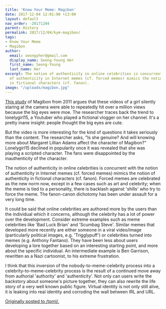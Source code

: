 ```yaml
---
title: 'Know Your Meme: Magibon'
date: 2017-12-04 12:01:00 +13:00
layout: default
nav_order: -20171204
parent: History
permalink: 2017/12/04/kym-magibon/
tags:
- Know Your Meme
- Magibon
author:
  email: seongyher@gmail.com
  display_name: Seong-Young Her
  first_name: Seong-Young
  last_name: Her
excerpt: The notion of authenticity in online celebrities is concurrent with the notion
  of authenticity in Internet memes (cf. forced memes) mimics the notion of authenticity
  in fictional characters (cf. fanon).
image: "/uploads/magibon.jpg"
---
```


[This study](https://www.youtube.com/watch?v=E7ye0O3wlws) of Magibon from 2011 argues that these videos of a girl silently staring at the camera were able to repeatedly hit over a million views because the big eyes were moe. The researcher traces back the trend to lonelygirl15, a Youtuber who played a fictional vlogger on her channel. It's a pretty inane insight: people thought the big eyes are cute.

But the video is more interesting for the kind of questions it takes seriously than the content. The researcher asks, "Is she genuine? And will knowing more about Margaret Lillian Adams affect the character of Magibon?" Lonelygirl15 declined in popularity once it was revealed that she was playing a scripted character. The fans were disappointed by the inauthenticity of the character.

The notion of authenticity in online celebrities is concurrent with the notion of authenticity in Internet memes (cf. forced memes) mimics the notion of authenticity in fictional characters (cf. fanon). Forced memes are celebrated as the new norm now, except in a few cases such as art and celebrity; when the meme is tied to a personality, there is backlash against 'shills' who try to force the meme. The fanon-canon dichotomy has been under assault for a very long time.

It could be said that online celebrities are authored more by the users than the individual which it concerns, although the celebrity has a lot of power over the development. Consider extreme examples such as meme celebrities like 'Bad Luck Brian' and 'Scumbag Steve'. Similar memes that developed more recently are either someone in a viral video/image (particularly political images, e.g. 'Trigglypuff') or celebrities turned into memes (e.g. Anthony Fantano). They have been less about users developing a lore together based on an interesting starting point, and more about the specific individual. An intermediate example is Ben Garrison, rewritten as a Nazi cartoonist, to his extreme frustration.

I think that this inversion of the nobody-to-meme-celebrity process into a celebrity-to-meme-celebrity process is the result of a continued move away from authorial 'authority' and 'authenticity'. Not only can users write the backstory about someone's picture together, they can also rewrite the life story of a very well known public figure. Virtual identity is not only still alive, it is leaking into real identity and corroding the wall between IRL and URL.

[Originally posted to /tpml/.](https://www.facebook.com/groups/tpmlib/permalink/396497694115013/)
